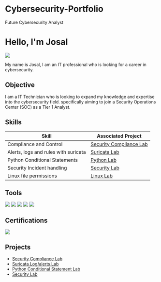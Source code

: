 # Cybersecurity-Portfolio
Future Cybersecurity Analyst

# Hello, I'm Josal
<a href="https://www.linkedin.com/in/josalr1/"><img src="https://img.shields.io/badge/-LinkedIn-0072b1?&style=for-the-badge&logo=linkedin&logoColor=white" /></a>

My name is Josal, I am an IT professional who is looking for a career in cybersecurity.
## Objective


 I am a IT Technician who is looking to expand my knowledge and expertise into the cybersecurity field. specifically aiming to join a Security Operations Center (SOC) as a Tier 1 Analyst.

## Skills

| Skill                                         | Associated Project         |
|-----------------------------------------------|----------------------------|
| Compliance and Control               | <a href="Controls and compliance checklist.pdf"> Security Compliance Lab</a>|
| Alerts, logs and rules with suricata          | <a href="Examine alerts, logs, and rules with Suricata.txt"> Suricata Lab</a>|
| Python Conditional Statements | <a href="LAB_Activity_CreateAConditionalStatement-Copy1.pdf"> Python Lab</a>|
| Security Incident handling         | <a href="Security Incident handler's journal Entry 1.pdf"> Security Lab</a>|
| Linux file permissions      | <a href="Linux file permissions activity.png"> Linux Lab|


## Tools
<div>
<img src="https://img.shields.io/badge/-Azure-0078D4?style=for-the-badge&logo=Microsoft-Azure&logoColor=white" />
<img src="https://img.shields.io/badge/-Suricata-D22128?style=for-the-badge&logo=Suricata&logoColor=white" />
<img src="https://img.shields.io/badge/-Linux-000000?style=for-the-badge&logo=Linux&logoColor=white" />
<img src="https://img.shields.io/badge/-Jupyter-F37626?style=for-the-badge&logo=Jupyter&logoColor=white" />
<img src="https://img.shields.io/badge/-Python-3776AB?style=for-the-badge&logo=Python&logoColor=white" />

</div>

## Certifications
<div>
<a href="https://www.linkedin.com/in/josalr1/details/certifications/" target="_blank">
  <img src="https://img.shields.io/badge/-LinkedIn%20Certifications Link-0A66C2?style=for-the-badge&logo=LinkedIn&logoColor=white" />
</a>

</div>

## Projects
-  <a href="Controls and compliance checklist.pdf"> Security Compliance Lab</a> 
- <a href="Examine alerts, logs, and rules with Suricata.txt"> Suricata Log/alerts Lab</a>
- <a href="LAB_Activity_CreateAConditionalStatement-Copy1.pdf"> Python Conditional Statement Lab
- <a href="Security Incident handler's journal Entry 1.pdf"> Security Lab</a>
